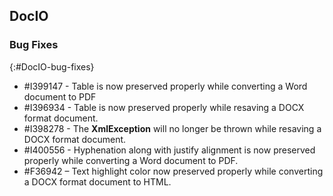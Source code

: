 ## DocIO

### Bug Fixes
{:#DocIO-bug-fixes}

* \#I399147 - Table is now preserved properly while converting a Word document to PDF
* \#I396934 - Table is now preserved properly while resaving a DOCX format document.
* \#I398278 - The **XmlException** will no longer be thrown while resaving a DOCX format document.
* \#I400556 - Hyphenation along with justify alignment is now preserved properly while converting a Word document to PDF.
* \#F36942 – Text highlight color now preserved properly while converting a DOCX format document to HTML.